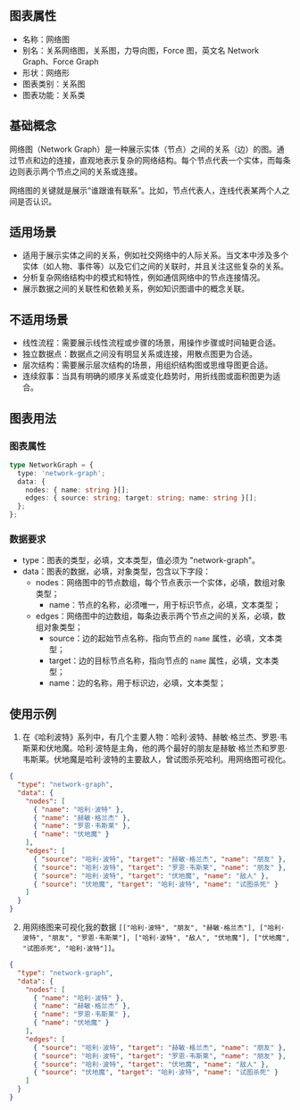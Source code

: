 ## 图表属性

- 名称：网络图
- 别名：关系网络图，关系图，力导向图，Force 图，英文名 Network Graph、Force Graph
- 形状：网络形
- 图表类别：关系图
- 图表功能：关系类

## 基础概念

网络图（Network Graph）是一种展示实体（节点）之间的关系（边）的图。通过节点和边的连接，直观地表示复杂的网络结构。每个节点代表一个实体，而每条边则表示两个节点之间的关系或连接。

网络图的关键就是展示“谁跟谁有联系”。比如，节点代表人，连线代表某两个人之间是否认识。

## 适用场景

- 适用于展示实体之间的关系，例如社交网络中的人际关系。当文本中涉及多个实体（如人物、事件等）以及它们之间的关联时，并且关注这些复杂的关系。
- 分析复杂网络结构中的模式和特性，例如通信网络中的节点连接情况。
- 展示数据之间的关联性和依赖关系，例如知识图谱中的概念关联。

## 不适用场景

- 线性流程：需要展示线性流程或步骤的场景，用操作步骤或时间轴更合适。
- 独立数据点：数据点之间没有明显关系或连接，用散点图更为合适。
- 层次结构：需要展示层次结构的场景，用组织结构图或思维导图更合适。
- 连续叙事：当具有明确的顺序关系或变化趋势时，用折线图或面积图更为适合。

## 图表用法

### 图表属性

```typescript
type NetworkGraph = {
  type: 'network-graph';
  data: {
    nodes: { name: string }[];
    edges: { source: string; target: string; name: string }[];
  };
};
```

### 数据要求

- type：图表的类型，必填，文本类型，值必须为 "network-graph"。
- data：图表的数据，必填，对象类型，包含以下字段：
  - nodes：网络图中的节点数组，每个节点表示一个实体，必填，数组对象类型；
    - name：节点的名称，必须唯一，用于标识节点，必填，文本类型；
  - edges：网络图中的边数组，每条边表示两个节点之间的关系，必填，数组对象类型；
    - source：边的起始节点名称，指向节点的 `name` 属性，必填，文本类型；
    - target：边的目标节点名称，指向节点的 `name` 属性，必填，文本类型；
    - name：边的名称，用于标识边，必填，文本类型；

## 使用示例

1. 在《哈利波特》系列中，有几个主要人物：哈利·波特、赫敏·格兰杰、罗恩·韦斯莱和伏地魔。哈利·波特是主角，他的两个最好的朋友是赫敏·格兰杰和罗恩·韦斯莱。伏地魔是哈利·波特的主要敌人，曾试图杀死哈利。用网络图可视化。

```json
{
  "type": "network-graph",
  "data": {
    "nodes": [
      { "name": "哈利·波特" },
      { "name": "赫敏·格兰杰" },
      { "name": "罗恩·韦斯莱" },
      { "name": "伏地魔" }
    ],
    "edges": [
      { "source": "哈利·波特", "target": "赫敏·格兰杰", "name": "朋友" },
      { "source": "哈利·波特", "target": "罗恩·韦斯莱", "name": "朋友" },
      { "source": "哈利·波特", "target": "伏地魔", "name": "敌人" },
      { "source": "伏地魔", "target": "哈利·波特", "name": "试图杀死" }
    ]
  }
}
```

2. 用网络图来可视化我的数据 `[["哈利·波特", "朋友", "赫敏·格兰杰"], ["哈利·波特", "朋友", "罗恩·韦斯莱"], ["哈利·波特", "敌人", "伏地魔"], ["伏地魔", "试图杀死", "哈利·波特"]]`。

```json
{
  "type": "network-graph",
  "data": {
    "nodes": [
      { "name": "哈利·波特" },
      { "name": "赫敏·格兰杰" },
      { "name": "罗恩·韦斯莱" },
      { "name": "伏地魔" }
    ],
    "edges": [
      { "source": "哈利·波特", "target": "赫敏·格兰杰", "name": "朋友" },
      { "source": "哈利·波特", "target": "罗恩·韦斯莱", "name": "朋友" },
      { "source": "哈利·波特", "target": "伏地魔", "name": "敌人" },
      { "source": "伏地魔", "target": "哈利·波特", "name": "试图杀死" }
    ]
  }
}
```
